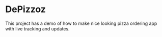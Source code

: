 # DePizzoz

This project has a demo of how to make nice looking pizza ordering app with live tracking and updates.
